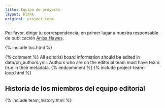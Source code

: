 ```yaml
---
title: Equipo de proyecto
layout: blank
original: project-team
---
```


Por favor, dirige tu correspondencia, en primer lugar a nuestra responsable de publicación <a href="mailto:admin@programminghistorian.org">Anisa Hawes</a>.

{% include toc.html %}

{% comment %}
All editorial board information should be edited in data/ph_authors.yml. Authors who are on the editorial team must have team: true in their metadata.
{% endcomment %}
{% include project-team-loop.html %}

## Historia de los miembros del equipo editorial

{% include team_history.html %}
